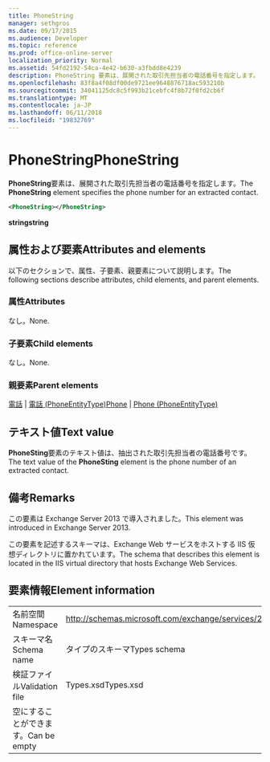 ```yaml
---
title: PhoneString
manager: sethgros
ms.date: 09/17/2015
ms.audience: Developer
ms.topic: reference
ms.prod: office-online-server
localization_priority: Normal
ms.assetid: 54fd2192-54ca-4e42-b630-a3fbdd8e4239
description: PhoneString 要素は、展開された取引先担当者の電話番号を指定します。
ms.openlocfilehash: 83f8a4f08df00de9721ee9648876718ac593210b
ms.sourcegitcommit: 34041125dc8c5f993b21cebfc4f8b72f0fd2cb6f
ms.translationtype: MT
ms.contentlocale: ja-JP
ms.lasthandoff: 06/11/2018
ms.locfileid: "19832769"
---
```

# <a name="phonestring"></a><span data-ttu-id="dae8a-103">PhoneString</span><span class="sxs-lookup"><span data-stu-id="dae8a-103">PhoneString</span></span>

<span data-ttu-id="dae8a-104">**PhoneString**要素は、展開された取引先担当者の電話番号を指定します。</span><span class="sxs-lookup"><span data-stu-id="dae8a-104">The **PhoneString** element specifies the phone number for an extracted contact.</span></span> 
  
```XML
<PhoneString></PhoneString>
```

 <span data-ttu-id="dae8a-105">**string**</span><span class="sxs-lookup"><span data-stu-id="dae8a-105">**string**</span></span>
## <a name="attributes-and-elements"></a><span data-ttu-id="dae8a-106">属性および要素</span><span class="sxs-lookup"><span data-stu-id="dae8a-106">Attributes and elements</span></span>

<span data-ttu-id="dae8a-107">以下のセクションで、属性、子要素、親要素について説明します。</span><span class="sxs-lookup"><span data-stu-id="dae8a-107">The following sections describe attributes, child elements, and parent elements.</span></span>
  
### <a name="attributes"></a><span data-ttu-id="dae8a-108">属性</span><span class="sxs-lookup"><span data-stu-id="dae8a-108">Attributes</span></span>

<span data-ttu-id="dae8a-109">なし。</span><span class="sxs-lookup"><span data-stu-id="dae8a-109">None.</span></span>
  
### <a name="child-elements"></a><span data-ttu-id="dae8a-110">子要素</span><span class="sxs-lookup"><span data-stu-id="dae8a-110">Child elements</span></span>

<span data-ttu-id="dae8a-111">なし。</span><span class="sxs-lookup"><span data-stu-id="dae8a-111">None.</span></span>
  
### <a name="parent-elements"></a><span data-ttu-id="dae8a-112">親要素</span><span class="sxs-lookup"><span data-stu-id="dae8a-112">Parent elements</span></span>

<span data-ttu-id="dae8a-113">[電話](phone.md) | [電話 (PhoneEntityType)](phone-phoneentitytype.md)</span><span class="sxs-lookup"><span data-stu-id="dae8a-113">[Phone](phone.md) | [Phone (PhoneEntityType)](phone-phoneentitytype.md)</span></span>
  
## <a name="text-value"></a><span data-ttu-id="dae8a-114">テキスト値</span><span class="sxs-lookup"><span data-stu-id="dae8a-114">Text value</span></span>

<span data-ttu-id="dae8a-115">**PhoneSting**要素のテキスト値は、抽出された取引先担当者の電話番号です。</span><span class="sxs-lookup"><span data-stu-id="dae8a-115">The text value of the **PhoneSting** element is the phone number of an extracted contact.</span></span> 
  
## <a name="remarks"></a><span data-ttu-id="dae8a-116">備考</span><span class="sxs-lookup"><span data-stu-id="dae8a-116">Remarks</span></span>

<span data-ttu-id="dae8a-117">この要素は Exchange Server 2013 で導入されました。</span><span class="sxs-lookup"><span data-stu-id="dae8a-117">This element was introduced in Exchange Server 2013.</span></span>
  
<span data-ttu-id="dae8a-118">この要素を記述するスキーマは、Exchange Web サービスをホストする IIS 仮想ディレクトリに置かれています。</span><span class="sxs-lookup"><span data-stu-id="dae8a-118">The schema that describes this element is located in the IIS virtual directory that hosts Exchange Web Services.</span></span>
  
## <a name="element-information"></a><span data-ttu-id="dae8a-119">要素情報</span><span class="sxs-lookup"><span data-stu-id="dae8a-119">Element information</span></span>

|||
|:-----|:-----|
|<span data-ttu-id="dae8a-120">名前空間</span><span class="sxs-lookup"><span data-stu-id="dae8a-120">Namespace</span></span>  <br/> |http://schemas.microsoft.com/exchange/services/2006/types  <br/> |
|<span data-ttu-id="dae8a-121">スキーマ名</span><span class="sxs-lookup"><span data-stu-id="dae8a-121">Schema name</span></span>  <br/> |<span data-ttu-id="dae8a-122">タイプのスキーマ</span><span class="sxs-lookup"><span data-stu-id="dae8a-122">Types schema</span></span>  <br/> |
|<span data-ttu-id="dae8a-123">検証ファイル</span><span class="sxs-lookup"><span data-stu-id="dae8a-123">Validation file</span></span>  <br/> |<span data-ttu-id="dae8a-124">Types.xsd</span><span class="sxs-lookup"><span data-stu-id="dae8a-124">Types.xsd</span></span>  <br/> |
|<span data-ttu-id="dae8a-125">空にすることができます。</span><span class="sxs-lookup"><span data-stu-id="dae8a-125">Can be empty</span></span>  <br/> ||
   

